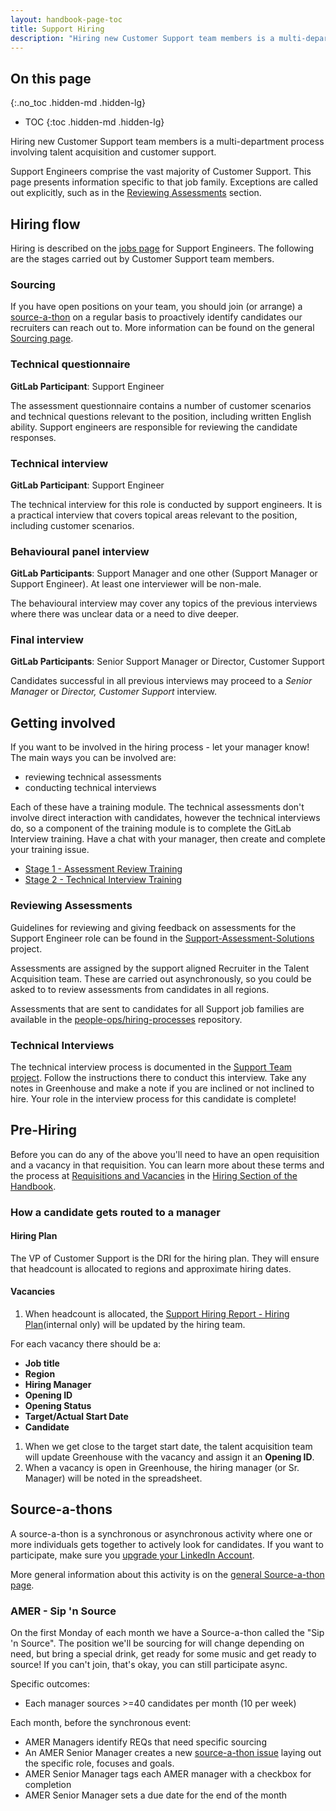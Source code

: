 ```yaml
---
layout: handbook-page-toc
title: Support Hiring
description: "Hiring new Customer Support team members is a multi-department process. An outline of the responsibilities of Customer Support in that process."
---
```


## On this page
{:.no_toc .hidden-md .hidden-lg}

- TOC
{:toc .hidden-md .hidden-lg}

Hiring new Customer Support team members is a multi-department process involving talent acquisition and customer support.

Support Engineers comprise the vast majority of Customer Support. This page presents information specific to that job family. Exceptions are called out explicitly, such as in the [Reviewing Assessments](#reviewing-assessments) section.

## Hiring flow

Hiring is described on the [jobs page](/job-families/engineering/support-engineer/#hiring-process) for Support Engineers. The following are the stages carried out by Customer Support team members.

### Sourcing

If you have open positions on your team, you should join (or arrange) a [source-a-thon](#source-a-thons) on a regular basis to proactively identify candidates our recruiters can reach out to. More information can be found on the general [Sourcing page](/handbook/hiring/sourcing/).

### Technical questionnaire

**GitLab Participant**: Support Engineer

The assessment questionnaire contains a number of customer scenarios and technical questions relevant to the position, including written
English ability.  Support engineers are responsible for reviewing the candidate responses.

### Technical interview

**GitLab Participant**: Support Engineer

The technical interview for this role is conducted by support engineers. It is a practical interview that covers topical areas relevant to the position, including customer scenarios.

### Behavioural panel interview

**GitLab Participants**: Support Manager and one other (Support Manager or Support Engineer).  At least one interviewer will be non-male.

The behavioural interview may cover any topics of the previous interviews where there was unclear data or a need to dive deeper.

###  Final interview

**GitLab Participants**: Senior Support Manager or Director, Customer Support

Candidates successful in all previous interviews may proceed to a _Senior Manager_ or _Director, Customer Support_ interview.

## Getting involved
If you want to be involved in the hiring process - let your manager know! The main ways you can be involved are:
- reviewing technical assessments
- conducting technical interviews

Each of these have a training module.  The technical assessments don't involve direct interaction with candidates, however the technical interviews do, so a component of the training module is to complete the GitLab Interview training. Have a chat with your manager, then create and complete your training issue.

- [Stage 1 - Assessment Review Training](https://gitlab.com/gitlab-com/support/support-training/issues/new?issuable_template=Support%20Hiring%20-%20Stage1%20Assessment%20review%20training)
- [Stage 2 - Technical Interview Training](https://gitlab.com/gitlab-com/support/support-training/issues/new?issuable_template=Support%20Hiring%20-%20Stage2%20Technical%20Interview%20Training)


### Reviewing Assessments
Guidelines for reviewing and giving feedback on assessments for the Support Engineer role can be found in the [Support-Assessment-Solutions](https://gitlab.com/gitlab-com/support/support-assessment-solutions/-/blob/master/README.md) project. 

Assessments are assigned by the support aligned Recruiter in the Talent Acquisition team.  These are carried out asynchronously, so you could be asked to to review assessments from candidates in all regions. 

Assessments that are sent to candidates for all Support job families are available in the [people-ops/hiring-processes](https://gitlab.com/gitlab-com/people-ops/hiring-processes/tree/master/Engineering/Support) repository.


### Technical Interviews
The technical interview process is documented in the [Support Team project](https://gitlab.com/gitlab-com/support/tech-interview/se-interview). Follow the instructions there to conduct this interview. Take any notes in Greenhouse and make a note if you are inclined or not inclined to hire. Your role in the interview process for this candidate is complete!

## Pre-Hiring
Before you can do any of the above you'll need to have an open requisition and a vacancy in that requisition. You can learn more about these terms and the process at [Requisitions and Vacancies](/handbook/hiring/vacancies/) in the [Hiring Section of the Handbook](/handbook/hiring/).

### How a candidate gets routed to a manager

#### Hiring Plan
The VP of Customer Support is the DRI for the hiring plan. They will ensure that headcount is allocated to regions and approximate hiring dates.

#### Vacancies
1. When headcount is allocated, the [Support Hiring Report - Hiring Plan](https://drive.google.com/drive/u/0/search?q=title:%22support%20hiring%20reports%22)(internal only) will be updated by the hiring team.

For each vacancy there should be a:
- **Job title**
- **Region**
- **Hiring Manager**
- **Opening ID**
- **Opening Status**
- **Target/Actual Start Date**
- **Candidate**

1. When we get close to the target start date, the talent acquisition team will update Greenhouse with the vacancy and assign it an **Opening ID**.
1. When a vacancy is open in Greenhouse, the hiring manager (or Sr. Manager) will be noted in the spreadsheet.

## Source-a-thons

A source-a-thon is a synchronous or asynchronous activity where one or more individuals gets together to actively look for candidates.
If you want to participate, make sure you [upgrade your LinkedIn Account](/handbook/hiring/sourcing/#upgrading-your-linkedin-account).

More general information about this activity is on the [general Source-a-thon page](/handbook/hiring/sourcing/#source-a-thons).

### AMER - Sip 'n Source
On the first Monday of each month we have a Source-a-thon called the "Sip 'n Source". The position we'll be sourcing for will change depending on need, but
bring a special drink, get ready for some music and get ready to source! If you can't join, that's okay, you can still participate async.

Specific outcomes:
 - Each manager sources >=40 candidates per month (10 per week)

Each month, before the synchronous event:
 - AMER Managers identify REQs that need specific sourcing
 - An AMER Senior Manager creates a new [source-a-thon issue](https://gitlab.com/gitlab-com/people-group/talent-acquisition/-/issues/new?issuable_template=source-a-thon) laying out the specific role, focuses and goals.
 - AMER Senior Manager tags each AMER manager with a checkbox for completion
 - AMER Senior Manager sets a due date for the end of the month





